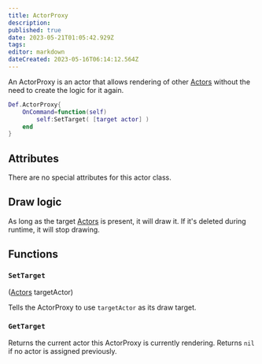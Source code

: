 ```yaml
---
title: ActorProxy
description: 
published: true
date: 2023-05-21T01:05:42.929Z
tags: 
editor: markdown
dateCreated: 2023-05-16T06:14:12.564Z
---
```


An ActorProxy is an actor that allows rendering of other [Actors](/en/dev/actors/actortypes/actor) without the need to create the logic for it again.

```lua
Def.ActorProxy{
    OnCommand=function(self)
        self:SetTarget( [target actor] ) 
    end
}
```
## Attributes

There are no special attributes for this actor class.

## Draw logic

As long as the target [Actors](/en/dev/actors/actortypes/actor) is present, it will draw it. If it's deleted during runtime, it will stop drawing.

## Functions

### `SetTarget`
([Actors](/en/dev/actors/actortypes/actor) targetActor)

Tells the ActorProxy to use `targetActor` as its draw target.


### `GetTarget`

Returns the current actor this ActorProxy is currently rendering. Returns `nil` if no actor is assigned previously.
